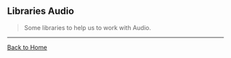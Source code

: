 ## Libraries Audio
> Some libraries to help us to work with Audio.

---
[Back to Home](https://github.com/willianjusten/awesome-audio-visualization#awesome-audio-visualization)
